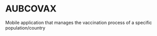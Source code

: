 # AUBCOVAX
Mobile application that manages the vaccination process of a specific population/country
